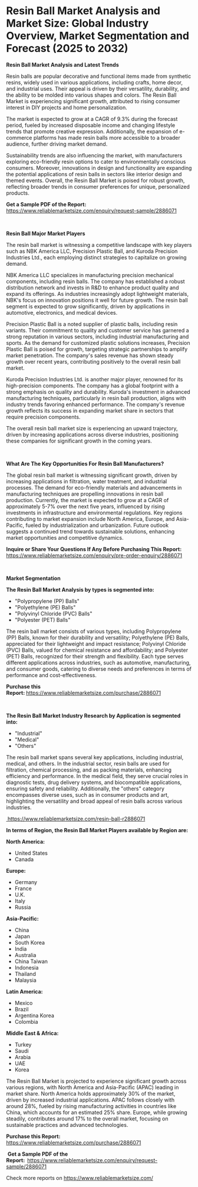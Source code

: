 <p><h1>Resin Ball Market Analysis and Market Size: Global Industry Overview, Market Segmentation and Forecast (2025 to 2032)</h1></p><p><strong>Resin Ball Market Analysis and Latest Trends</strong></p>
<p><p>Resin balls are popular decorative and functional items made from synthetic resins, widely used in various applications, including crafts, home decor, and industrial uses. Their appeal is driven by their versatility, durability, and the ability to be molded into various shapes and colors. The Resin Ball Market is experiencing significant growth, attributed to rising consumer interest in DIY projects and home personalization.</p><p>The market is expected to grow at a CAGR of 9.3% during the forecast period, fueled by increased disposable income and changing lifestyle trends that promote creative expression. Additionally, the expansion of e-commerce platforms has made resin balls more accessible to a broader audience, further driving market demand. </p><p>Sustainability trends are also influencing the market, with manufacturers exploring eco-friendly resin options to cater to environmentally conscious consumers. Moreover, innovations in design and functionality are expanding the potential applications of resin balls in sectors like interior design and themed events. Overall, the Resin Ball Market is poised for robust growth, reflecting broader trends in consumer preferences for unique, personalized products.</p></p>
<p><strong>Get a Sample PDF of the Report:&nbsp;</strong> <a href="https://www.reliablemarketsize.com/enquiry/request-sample/2886071?utm_campaign=3009&utm_medium=2&utm_source=Github&utm_content=ia&utm_term=13032025&utm_id=resin-ball">https://www.reliablemarketsize.com/enquiry/request-sample/2886071</a></p>
<p>&nbsp;</p>
<p><strong>Resin Ball Major Market Players</strong></p>
<p><p>The resin ball market is witnessing a competitive landscape with key players such as NBK America LLC, Precision Plastic Ball, and Kuroda Precision Industries Ltd., each employing distinct strategies to capitalize on growing demand.</p><p>NBK America LLC specializes in manufacturing precision mechanical components, including resin balls. The company has established a robust distribution network and invests in R&D to enhance product quality and expand its offerings. As industries increasingly adopt lightweight materials, NBK's focus on innovation positions it well for future growth. The resin ball segment is expected to grow significantly, driven by applications in automotive, electronics, and medical devices.</p><p>Precision Plastic Ball is a noted supplier of plastic balls, including resin variants. Their commitment to quality and customer service has garnered a strong reputation in various sectors, including industrial manufacturing and sports. As the demand for customized plastic solutions increases, Precision Plastic Ball is poised for growth, targeting strategic partnerships to amplify market penetration. The company's sales revenue has shown steady growth over recent years, contributing positively to the overall resin ball market.</p><p>Kuroda Precision Industries Ltd. is another major player, renowned for its high-precision components. The company has a global footprint with a strong emphasis on quality and durability. Kuroda's investment in advanced manufacturing techniques, particularly in resin ball production, aligns with industry trends favoring enhanced performance. The company's revenue growth reflects its success in expanding market share in sectors that require precision components.</p><p>The overall resin ball market size is experiencing an upward trajectory, driven by increasing applications across diverse industries, positioning these companies for significant growth in the coming years.</p></p>
<p>&nbsp;</p>
<p><strong>What Are The Key Opportunities For Resin Ball Manufacturers?</strong></p>
<p><p>The global resin ball market is witnessing significant growth, driven by increasing applications in filtration, water treatment, and industrial processes. The demand for eco-friendly materials and advancements in manufacturing techniques are propelling innovations in resin ball production. Currently, the market is expected to grow at a CAGR of approximately 5-7% over the next five years, influenced by rising investments in infrastructure and environmental regulations. Key regions contributing to market expansion include North America, Europe, and Asia-Pacific, fueled by industrialization and urbanization. Future outlook suggests a continued trend towards sustainable solutions, enhancing market opportunities and competitive dynamics.</p></p>
<p><strong>Inquire or Share Your Questions If Any Before Purchasing This Report:</strong> <a href="https://www.reliablemarketsize.com/enquiry/pre-order-enquiry/2886071?utm_campaign=3009&utm_medium=2&utm_source=Github&utm_content=ia&utm_term=13032025&utm_id=resin-ball">https://www.reliablemarketsize.com/enquiry/pre-order-enquiry/2886071</a></p>
<p>&nbsp;</p>
<p><strong>Market Segmentation</strong></p>
<p><strong>The Resin Ball Market Analysis by types is segmented into:</strong></p>
<p><ul><li>"Polypropylene (PP) Balls"</li><li>"Polyethylene (PE) Balls"</li><li>"Polyvinyl Chloride (PVC) Balls"</li><li>"Polyester (PET) Balls"</li></ul></p>
<p><p>The resin ball market consists of various types, including Polypropylene (PP) Balls, known for their durability and versatility; Polyethylene (PE) Balls, appreciated for their lightweight and impact resistance; Polyvinyl Chloride (PVC) Balls, valued for chemical resistance and affordability; and Polyester (PET) Balls, recognized for their strength and flexibility. Each type serves different applications across industries, such as automotive, manufacturing, and consumer goods, catering to diverse needs and preferences in terms of performance and cost-effectiveness.</p></p>
<p><strong>Purchase this Report:&nbsp;</strong><a href="https://www.reliablemarketsize.com/purchase/2886071?utm_campaign=3009&utm_medium=2&utm_source=Github&utm_content=ia&utm_term=13032025&utm_id=resin-ball">https://www.reliablemarketsize.com/purchase/2886071</a></p>
<p>&nbsp;</p>
<p><strong>The Resin Ball Market Industry Research by Application is segmented into:</strong></p>
<p><ul><li>"Industrial"</li><li>"Medical"</li><li>"Others"</li></ul></p>
<p><p>The resin ball market spans several key applications, including industrial, medical, and others. In the industrial sector, resin balls are used for filtration, chemical processing, and as packing materials, enhancing efficiency and performance. In the medical field, they serve crucial roles in diagnostic tests, drug delivery systems, and biocompatible applications, ensuring safety and reliability. Additionally, the "others" category encompasses diverse uses, such as in consumer products and art, highlighting the versatility and broad appeal of resin balls across various industries.</p></p>
<p><a href="https://www.reliablemarketsize.com/resin-ball-r2886071?utm_campaign=3009&utm_medium=2&utm_source=Github&utm_content=ia&utm_term=13032025&utm_id=resin-ball">&nbsp;https://www.reliablemarketsize.com/resin-ball-r2886071</a></p>
<p><strong>In terms of Region, the Resin Ball Market Players available by Region are:</strong></p>
<p>
    <p> <strong> North America: </strong>
        <ul>
            <li>United States</li>
            <li>Canada</li>
        </ul>
        </p> 
    <p> <strong> Europe: </strong>
        <ul>
            <li>Germany</li>
            <li>France</li>
            <li>U.K.</li>
            <li>Italy</li>
            <li>Russia</li>
        </ul>
        </p> 
    <p> <strong> Asia-Pacific: </strong>
        <ul>
            <li>China</li>
            <li>Japan</li>
            <li>South Korea</li>
            <li>India</li>
            <li>Australia</li>
            <li>China Taiwan</li>
            <li>Indonesia</li>
            <li>Thailand</li>
            <li>Malaysia</li>
        </ul>
        </p> 
    <p> <strong> Latin America: </strong>
        <ul>
            <li>Mexico</li>
            <li>Brazil</li>
            <li>Argentina Korea</li>
            <li>Colombia</li>
        </ul>
        </p> 
    <p> <strong> Middle East & Africa: </strong>
        <ul>
            <li>Turkey</li>
            <li>Saudi</li>
            <li>Arabia</li>
            <li>UAE</li>
            <li>Korea</li>
        </ul>
    </p>
    </p>
<p><p>The Resin Ball Market is projected to experience significant growth across various regions, with North America and Asia-Pacific (APAC) leading in market share. North America holds approximately 30% of the market, driven by increased industrial applications. APAC follows closely with around 28%, fueled by rising manufacturing activities in countries like China, which accounts for an estimated 25% share. Europe, while growing steadily, contributes around 17% to the overall market, focusing on sustainable practices and advanced technologies.</p></p>
<p><strong>Purchase this Report: </strong><a href="https://www.reliablemarketsize.com/purchase/2886071?utm_campaign=3009&utm_medium=2&utm_source=Github&utm_content=ia&utm_term=13032025&utm_id=resin-ball">https://www.reliablemarketsize.com/purchase/2886071</a></p>
<p>&nbsp;<strong>Get a Sample PDF of the Report:&nbsp;&nbsp;</strong><a href="https://www.reliablemarketsize.com/enquiry/request-sample/2886071?utm_campaign=3009&utm_medium=2&utm_source=Github&utm_content=ia&utm_term=13032025&utm_id=resin-ball">https://www.reliablemarketsize.com/enquiry/request-sample/2886071</a></p>
<p><strong></strong></p>
<p>Check more reports on <a href="https://www.reliablemarketsize.com/?utm_campaign=3009&utm_medium=2&utm_source=Github&utm_content=ia&utm_term=13032025&utm_id=resin-ball">https://www.reliablemarketsize.com/</a></p>
